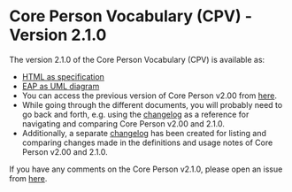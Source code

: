 # Core Person Vocabulary (CPV) - Version 2.1.0

The version 2.1.0 of the Core Person Vocabulary (CPV) is available as: 

*    [HTML as specification](https://semiceu.github.io/Core-Person-Vocabulary/releases/2.1.0/)
*    [EAP as UML diagram](https://github.com/SEMICeu/Core-Person-Vocabulary/blob/master/releases/2.1.0/html/overview.jpg)
*    You can access the previous version of Core Person v2.00 from [here](https://github.com/SEMICeu/Core-Person-Vocabulary/tree/master/releases/2.00). 
*    While going through the different documents, you will probably need to go back and forth, e.g. using the [changelog](https://github.com/SEMICeu/Core-Person-Vocabulary/blob/master/releases/2.1.0/Changelog.md) as a reference for navigating and comparing Core Person v2.00 and 2.1.0.
*    Additionally, a separate [changelog](https://github.com/SEMICeu/Core-Person-Vocabulary/blob/master/releases/2.1.0/Changelog_definitions.md) has been created for listing and comparing changes made in the definitions and usage notes of Core Person v2.00 and 2.1.0.

If you have any comments on the Core Person v2.1.0, please open an issue from [here](https://github.com/SEMICeu/Core-Person-Vocabulary/issues). 
